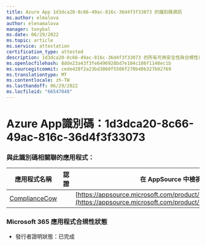 ```yaml
---
title: Azure App 1d3dca20-8c66-49ac-816c-36d4f3f33073 的識別碼資訊
ms.author: elmalova
author: elenamalova
manager: tonybal
ms.date: 06/29/2022
ms.topic: article
ms.service: attestation
certification_type: attested
description: 1d3dca20-8c66-49ac-816c-36d4f3f33073 的所有可用安全性與合規性資訊。
ms.openlocfilehash: 8dde23a43f3fe6496928bd7e104c186f1148ec1b
ms.sourcegitcommit: cede428f2a23bd3060f5506f270b40b327b02769
ms.translationtype: MT
ms.contentlocale: zh-TW
ms.lasthandoff: 06/29/2022
ms.locfileid: "66547048"
---
```

# <a name="azure-app-id-1d3dca20-8c66-49ac-816c-36d4f3f33073"></a>Azure App識別碼：1d3dca20-8c66-49ac-816c-36d4f3f33073


### <a name="apps-associated-with-this-id"></a>與此識別碼相關聯的應用程式：
| **應用程式名稱** | **認證** | **在 AppSource 中檢視** |
|--------------|---------------|-----------------------|
| [ComplianceCow](../forward/WA200004247.md) |  | [https://appsource.microsoft.com/product/office/WA200004247](https://appsource.microsoft.com/product/office/WA200004247) |

### <a name="microsoft-365-app-compliance-status"></a>Microsoft 365 應用程式合規性狀態
- 發行者證明狀態：已完成
